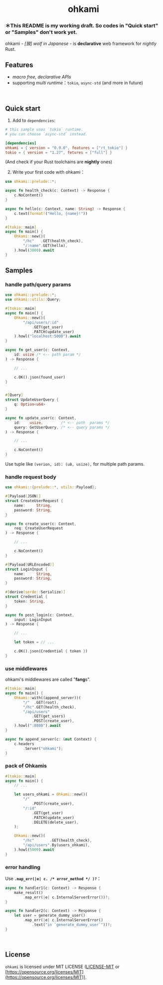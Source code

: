 <div align="center">
    <h1>ohkami</h1>
</div>

### ＊This README is my working draft. So codes in "Quick start" or "Samples" don't work yet.<br/>

ohkami *- [狼] wolf in Japanese -* is **declarative** web framework for *nightly* Rust.

## Features
- *macro free, declarative APIs*
- supporting *multi runtime*：`tokio`, `async-std` (and more in future)

<br/>

## Quick start
1. Add to `dependencies`:

```toml
# this sample uses `tokio` runtime.
# you can choose `async-std` instead.

[dependencies]
ohkami = { version = "0.9.0", features = ["rt_tokio"] }
tokio = { version = "1.27", fetures = ["full"] }
```
(And check if your Rust toolchains are **nightly** ones)

2. Write your first code with ohkami：

```rust
use ohkami::prelude::*;

async fn health_check(c: Context) -> Response {
    c.NoContent()
}

async fn hello(c: Context, name: String) -> Response {
    c.text(format!("Hello, {name}!"))
}

#[tokio::main]
async fn main() {
    Ohkami::new()(
        "/hc"   .GET(health_check),
        "/:name".GET(hello),
    ).howl(3000).await
}
```

## Samples

### handle path/query params
```rust
use ohkami::prelude::*;
use ohkami::utils::Query;

#[tokio::main]
async fn main() {
    Ohkami::new()(
        "/api/users/:id"
            .GET(get_user)
            .PATCH(update_user)
    ).howl("localhost:5000").await
}

async fn get_user(c: Context,
    id: usize /* <-- path param */
) -> Response {

    // ...

    c.OK().json(found_user)
}


#[Query]
struct UpdateUserQuery {
    q: Option<u64>
}

async fn update_user(c: Context,
    id:    usize,        /* <-- path  params */
    query: GetUserQuery, /* <-- query params */
) -> Response {

    // ...

    c.NoContent()
}
```
Use tuple like `(verion, id): (u8, usize),` for multiple path params.

### handle request body
```rust
use ohkami::{prelude::*, utils::Payload};

#[Payload(JSON)]
struct CreateUserRequest {
    name:     String,
    password: String,
}

async fn create_user(c: Context,
    req: CreateUserRequest
) -> Response {

    // ...

    c.NoContent()
}

#[Payload(URLEncoded)]
struct LoginInput {
    name:     String,
    password: String,
}

#[derive(serde::Serialize)]
struct Credential {
    token: String,
}

async fn post_login(c: Context,
    input: LoginInput
) -> Response {

    // ...

    let token = // ...

    c.OK().json(Credential { token })
}
```

### use middlewares
ohkami's middlewares are called "**fang**s".
```rust
#[tokio::main]
async fn main() {
    Ohkami::with((append_server))(
        "/"  .GET(root),
        "/hc".GET(health_check),
        "/api/users"
            .GET(get_users)
            .POST(create_user),
    ).howl(":8080").await
}

async fn append_server(c: &mut Context) {
    c.headers
        .Server("ohkami");
}
```

### pack of Ohkamis
```rust
#[tokio::main]
async fn main() {
    // ...

    let users_ohkami = Ohkami::new()(
        "/"
            .POST(create_user),
        "/:id"
            .GET(get_user)
            .PATCH(update_user)
            .DELETE(delete_user),
    );

    Ohkami::new()(
        "/hc"       .GET(health_check),
        "/api/users".By(users_ohkami),
    ).howl(5000).await
}
```

### error handling
Use **`.map_err(|e| c. /* error_method */ )?`**：

```rust
async fn handler1(c: Context) -> Response {
    make_result()
        .map_err(|e| c.InternalServerError())?;
}

async fn handler2(c: Context) -> Response {
    let user = generate_dummy_user()
        .map_err(|e| c.InternalServerError()
            .text("in `generate_dummy_user`"))?;
}
```

<br/>

## License
`ohkami` is licensed under MIT LICENSE ([LICENSE-MIT](https://github.com/kana-rus/ohkami/blob/main/LICENSE-MIT) or [https://opensource.org/licenses/MIT](https://opensource.org/licenses/MIT)).
